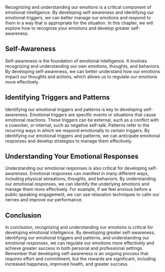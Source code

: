 
Recognizing and understanding our emotions is a critical component of emotional intelligence. By developing self-awareness and identifying our emotional triggers, we can better manage our emotions and respond to them in a way that is appropriate for the situation. In this chapter, we will explore how to recognize your emotions and develop greater self-awareness.

Self-Awareness
--------------

Self-awareness is the foundation of emotional intelligence. It involves recognizing and understanding our own emotions, thoughts, and behaviors. By developing self-awareness, we can better understand how our emotions impact our thoughts and actions, which allows us to regulate our emotions more effectively.

Identifying Triggers and Patterns
---------------------------------

Identifying our emotional triggers and patterns is key to developing self-awareness. Emotional triggers are specific events or situations that cause emotional reactions. These triggers can be external, such as a conflict with a coworker, or internal, such as negative self-talk. Patterns refer to the recurring ways in which we respond emotionally to certain triggers. By identifying our emotional triggers and patterns, we can anticipate emotional responses and develop strategies to manage them effectively.

Understanding Your Emotional Responses
--------------------------------------

Understanding our emotional responses is also critical for developing self-awareness. Emotional responses can manifest in many different ways, including physical sensations, thoughts, and behaviors. By understanding our emotional responses, we can identify the underlying emotions and manage them more effectively. For example, if we feel anxious before a public speaking engagement, we can use relaxation techniques to calm our nerves and improve our performance.

Conclusion
----------

In conclusion, recognizing and understanding our emotions is critical for developing emotional intelligence. By developing greater self-awareness, identifying our emotional triggers and patterns, and understanding our emotional responses, we can regulate our emotions more effectively and achieve greater success in both personal and professional settings. Remember that developing self-awareness is an ongoing process that requires effort and commitment, but the rewards are significant, including increased happiness, improved health, and greater success.
